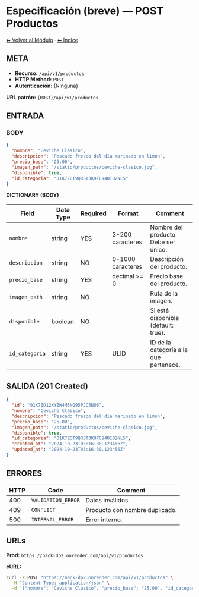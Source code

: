 # Especificación (breve) — POST Productos

[⬅ Volver al Módulo](../README.md) · [⬅ Índice](../../../README.md)

## META

- **Recurso:** `/api/v1/productos`
- **HTTP Method:** `POST`
- **Autenticación:** (Ninguna)

**URL patrón:** `{HOST}/api/v1/productos`

## ENTRADA

### BODY

```json
{
  "nombre": "Ceviche Clásico",
  "descripcion": "Pescado fresco del día marinado en limón",
  "precio_base": "25.00",
  "imagen_path": "/static/productos/ceviche-clasico.jpg",
  "disponible": true,
  "id_categoria": "01K7ZCT9QRST3K9FC94OIB2NL5"
}
```

**DICTIONARY (BODY)**

| Field | Data Type | Required | Format | Comment |
|-------|-----------|----------|--------|---------|
| `nombre` | string | YES | 3-200 caracteres | Nombre del producto. Debe ser único. |
| `descripcion` | string | NO | 0-1000 caracteres | Descripción del producto. |
| `precio_base` | string | YES | decimal >= 0 | Precio base del producto. |
| `imagen_path` | string | NO | | Ruta de la imagen. |
| `disponible` | boolean | NO | | Si está disponible (default: true). |
| `id_categoria` | string | YES | ULID | ID de la categoría a la que pertenece. |

## SALIDA (201 Created)

```json
{
  "id": "01K7ZD12XYZW4M5NG95PJC3NO6",
  "nombre": "Ceviche Clásico",
  "descripcion": "Pescado fresco del día marinado en limón",
  "precio_base": "25.00",
  "imagen_path": "/static/productos/ceviche-clasico.jpg",
  "disponible": true,
  "id_categoria": "01K7ZCT9QRST3K9FC94OIB2NL5",
  "created_at": "2024-10-23T05:16:30.123456Z",
  "updated_at": "2024-10-23T05:16:30.123456Z"
}
```

## ERRORES

| HTTP | Code | Comment |
|------|------|---------|
| 400 | `VALIDATION_ERROR` | Datos inválidos. |
| 409 | `CONFLICT` | Producto con nombre duplicado. |
| 500 | `INTERNAL_ERROR` | Error interno. |

## URLs

**Prod:** `https://back-dp2.onrender.com/api/v1/productos`

**cURL:**
```bash
curl -X POST "https://back-dp2.onrender.com/api/v1/productos" \
  -H "Content-Type: application/json" \
  -d '{"nombre": "Ceviche Clásico", "precio_base": "25.00", "id_categoria": "01K7ZCT9QRST3K9FC94OIB2NL5"}'
```
